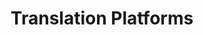---
title: "Translation Platforms"
description: "Professional translation services and platforms including machine translation, computer-assisted translation tools, and translation management systems."
---